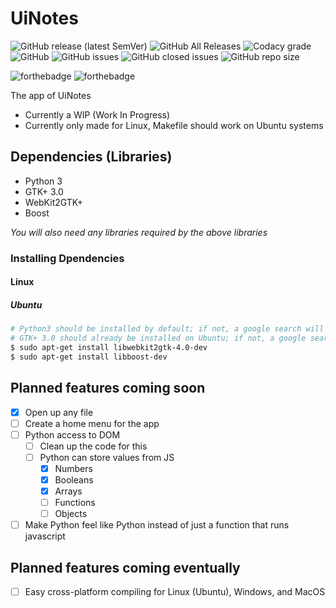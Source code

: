 # UiNotes
![GitHub release (latest SemVer)](https://img.shields.io/github/v/release/UlNotes/UiNotes?style=flat-square)
![GitHub All Releases](https://img.shields.io/github/downloads/UlNotes/UiNotes/total?style=flat-square)
![Codacy grade](https://img.shields.io/codacy/grade/4f599b3db7144c57aa73fadf21077c99?style=flat-square&logo=codacy)
![GitHub](https://img.shields.io/github/license/UlNotes/UiNotes?style=flat-square)
![GitHub issues](https://img.shields.io/github/issues/UlNotes/UiNotes?style=flat-square)
![GitHub closed issues](https://img.shields.io/github/issues-closed/UlNotes/UiNotes?style=flat-square)
![GitHub repo size](https://img.shields.io/github/repo-size/UlNotes/UiNotes?style=flat-square)

![forthebadge](https://forthebadge.com/images/badges/built-with-grammas-recipe.svg)
![forthebadge](https://forthebadge.com/images/badges/contains-cat-gifs.svg)

The app of UiNotes
- Currently a WIP (Work In Progress)
- Currently only made for Linux, Makefile should work on Ubuntu systems

## Dependencies (Libraries)
- Python 3
- GTK+ 3.0
- WebKit2GTK+
- Boost

*You will also need any libraries required by the above libraries*
### Installing Dpendencies
#### Linux
##### Ubuntu
```bash
# Python3 should be installed by default; if not, a google search will show you the best way to get it
# GTK+ 3.0 should already be installed on Ubuntu; if not, a google search will show you the best way to get it
$ sudo apt-get install libwebkit2gtk-4.0-dev
$ sudo apt-get install libboost-dev
```

## Planned features coming soon
- [x] Open up any file
- [ ] Create a home menu for the app
- [ ] Python access to DOM
  - [ ] Clean up the code for this
  - [ ] Python can store values from JS
    - [x] Numbers
    - [x] Booleans
    - [x] Arrays
    - [ ] Functions
    - [ ] Objects
- [ ] Make Python feel like Python instead of just a function that runs javascript

## Planned features coming eventually
- [ ] Easy cross-platform compiling for Linux (Ubuntu), Windows, and MacOS
